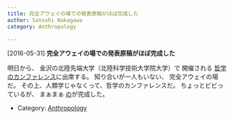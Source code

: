 ```yaml
---
title: 完全アウェイの場での発表原稿がほぼ完成した
author: Satoshi Nakagawa
category: Anthropology

---
```


[2016-05-31] **完全アウェイの場での発表原稿がほぼ完成した** 

 明日から、
金沢の北陸先端大学（北陸科学技術大学院大学）で
開催される
[哲学のカンファレンス](http://philevents.org/event/show/17920)に出席する。
知り合いが一人もいない、
完全アウェイの場だ。
その上、人類学じゃなくって、哲学のカンファレンスだ。
ちょっとビビっているが、
まぁまぁ
[の](/~satoshi/anthrop/works/paper-3/mbeo.ho.html)が完成した。

- Category: [Anthropology](https://merapano.github.io/categories.html#Anthropology)

